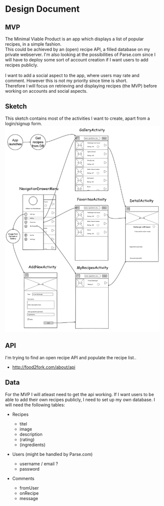 # Design Document
## MVP
The Minimal Viable Product is an app which displays a list of popular recipes, in a simple fashion.<br>
This could be achieved by an (open) recipe API, a filled database on my private webserver. I'm also looking at the possibilities of Parse.com since I will have to deploy some sort of account creation if I want users to add recipes publicly. <br>
<br>
I want to add a social aspect to the app, where users may rate and comment. However this is not my priority since time is short. <br>
Therefore I will focus on retrieving and displaying recipes (the MVP) before working on accounts and social aspects.


## Sketch
This sketch contains most of the activities I want to create, apart from a login/signup form.
![](doc/technical-sketch.png)

## API
I'm trying to find an open recipe API and populate the recipe list.. <br>
- http://food2fork.com/about/api

## Data
For the MVP I will atleast need to get the api working. If I want users to be able to add their own recipes publicly, I need to set up my own database. I will need the following tables:
- Recipes
  - titel
  - image
  - description
  - (rating)
  - (ingredients)

- Users (might be handled by Parse.com)
  - username / email ?
  - password

- Comments
  - fromUser
  - onRecipe
  - message
